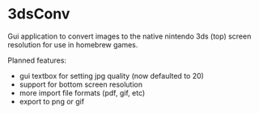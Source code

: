 # 3dsConv
Gui application to convert images to the native nintendo 3ds (top) screen resolution for use in homebrew games.

Planned features:
- gui textbox for setting jpg quality (now defaulted to 20)
- support for bottom screen resolution
- more import file formats (pdf, gif, etc)
- export to png or gif
